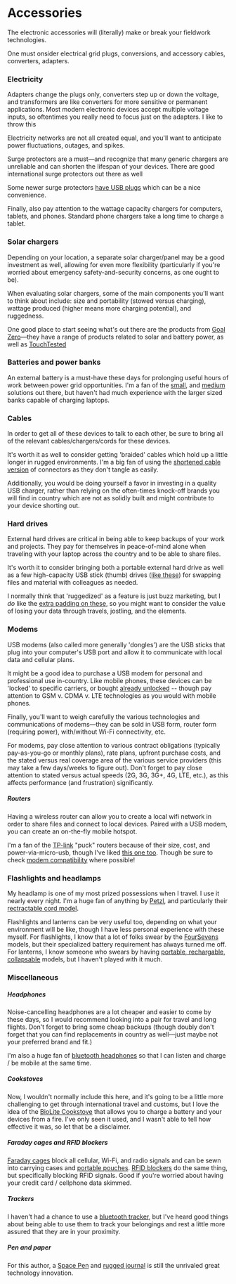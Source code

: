 # Accessories

The electronic accessories will (literally) make or break your fieldwork technologies.

One must onsider electrical grid plugs, conversions, and accessory cables, converters, adapters.



### Electricity 

Adapters change the plugs only, converters step up or down the voltage, and transformers are like converters for more sensitive or permanent applications. Most modern electronic devices accept multiple voltage inputs, so oftentimes you really need to focus just on the adapters. I like to throw this 

Electricity networks are not all created equal, and you'll want to anticipate power fluctuations, outages, and spikes.

Surge protectors are a must—and recognize that many generic chargers are unreliable and can shorten the lifespan of your devices. There are good international surge protectors out there as well

Some newer surge protectors [have USB plugs](http://a.co/gUb79zr) which can be a nice convenience.

Finally, also pay attention to the wattage capacity chargers for computers, tablets, and phones. Standard phone chargers take a long time to charge a tablet.



### Solar chargers

Depending on your location, a separate solar charger/panel may be a good investment as well, allowing for even more flexibility (particularly if you're worried about emergency safety-and-security concerns, as one ought to be).

When evaluating solar chargers, some of the main components you'll want to think about include: size and portability (stowed versus charging), wattage produced (higher means more charging potential), and ruggedness.

One good place to start seeing what's out there are the products from [Goal Zero](http://www.goalzero.com/products)—they have a range of products related to solar and battery power, as well as [TouchTested](http://toughtested.com/products/power.html)



### Batteries and power banks

An external battery is a must-have these days for prolonging useful hours of work between power grid opportunities. I'm a fan of the [small](http://a.co/aMMFmGp), and [medium](http://a.co/e5nVNRF) solutions out there, but haven't had much experience with the larger sized banks capable of charging laptops.



### Cables

In order to get all of these devices to talk to each other, be sure to bring all of the relevant cables/chargers/cords for these devices.

It's worth it as well to consider getting 'braided' cables which hold up a little longer in rugged environments. I'm a big fan of using the [shortened cable version](http://a.co/gXqhJj4) of connectors as they don't tangle as easily.

Additionally, you would be doing yourself a favor in investing in a quality USB charger, rather than relying on the often-times knock-off brands you will find in country which are not as solidly built and might contribute to your device shorting out.



### Hard drives

External hard drives are critical in being able to keep backups of your work and projects. They pay for themselves in peace-of-mind alone when traveling with your laptop across the country and to be able to share files.

It's worth it to consider bringing both a portable external hard drive as well as a few high-capacity USB stick (thumb) drives ([like these](http://a.co/2CJsPZN)) for swapping files and material with colleagues as needed.

I normally think that 'ruggedized' as a feature is just buzz marketing, but I *do* like the [extra padding on these](http://a.co/cvlEaex), so you might want to consider the value of losing your data through travels, jostling, and the elements.



### Modems

USB modems (also called more generally 'dongles') are the USB sticks that plug into your computer's USB port and allow it to communicate with local data and cellular plans.

It might be a good idea to purchase a USB modem for personal and professional use in-country. Like mobile phones, these devices can be 'locked' to specific carriers, or bought [already unlocked](https://www.amazon.com/Unlocked-Huawei-E397u-53-Worldwide-Required/dp/B01M0JY15V) -- though pay attention to GSM v. CDMA v. LTE technologies as you would with mobile phones.

Finally, you'll want to weigh carefully the various technologies and communications of modems—they can be sold in USB form, router form (requiring power), with/without Wi-Fi connectivity, etc.

For modems, pay close attention to various contract obligations (typically pay-as-you-go or monthly plans), rate plans, upfront purchase costs, and the stated versus real coverage area of the various service providers (this may take a few days/weeks to figure out). Don't forget to pay close attention to stated versus actual speeds (2G, 3G, 3G+, 4G, LTE, etc.), as this affects performance (and frustration) significantly.



##### Routers

Having a wireless router can allow you to create a local wifi network in order to share files and connect to local devices. Paired with a USB modem, you can create an on-the-fly mobile hotspot.

I'm a fan of the [TP-link](http://www.tp-link.com/en/products/details/cat-9_TL-WR902AC.html) "puck" routers because of their size, cost, and power-via-micro-usb, though I've liked [this one too](http://a.co/fOGrMKg). Though be sure to check [modem compatibility](http://www.tp-link.com/en/support/3g-comp-list.html?model=TL-MR3420&location=1248) where possible!



### Flashlights and headlamps

My headlamp is one of my most prized possessions when I travel. I use it nearly every night. I'm a huge fan of anything by [Petzl](https://www.petzl.com/US/en/Sport/CLASSIC-headlamps), and particularly their [rectractable cord model](http://a.co/aORQvQ0).

Flashlights and lanterns can be very useful too, depending on what your environment will be like, though I have less personal experience with these myself. For flashlights, I know that a lot of folks swear by the [FourSevens](http://www.foursevens.com/) models, but their specialized battery requirement has always turned me off. For lanterns, I know someone who swears by having [portable, rechargable, collapsable](http://a.co/4Io1ewi) models, but I haven't played with it much.



### Miscellaneous



##### Headphones

Noise-cancelling headphones are a lot cheaper and easier to come by these days, so I would recommend looking into a pair for travel and long flights. Don't forget to bring some cheap backups (though doubly don't forget that you can find replacements in country as well—just maybe not your preferred brand and fit.)

I'm also a huge fan of [bluetooth headphones](http://a.co/dwpidVQ) so that I can listen and charge / be mobile at the same time.


##### Cookstoves

Now, I wouldn't normally include this here, and it's going to be a little more challenging to get through international travel and customs, but I love the idea of the [BioLite Cookstove](https://www.bioliteenergy.com/products/campstove-2) that allows you to charge a battery and your devices from a fire. I've only seen it used, and I wasn't able to tell how effective it was, so let that be a disclaimer.


##### Faraday cages and RFID blockers

[Faraday cages](https://en.wikipedia.org/wiki/Faraday_cage) block all cellular, Wi-Fi, and radio signals and can be sewn into carrying cases and [portable pouches](http://a.co/h7cjH60). [RFID blockers](http://a.co/4RwTMFm) do the same thing, but specifically blocking RFID signals. Good if you're worried about having your credit card / cellphone data skimmed.



##### Trackers

I haven't had a chance to use a [bluetooth tracker](http://thewirecutter.com/reviews/best-bluetooth-tracker/), but I've heard good things about being able to use them to track your belongings and rest a little more assured that they are in your proximity.



##### Pen and paper

For this author, a [Space Pen](http://www.fisherspacepenstore.com/) and [rugged journal](https://fieldnotesbrand.com/) is still the unrivaled great technology innovation.
